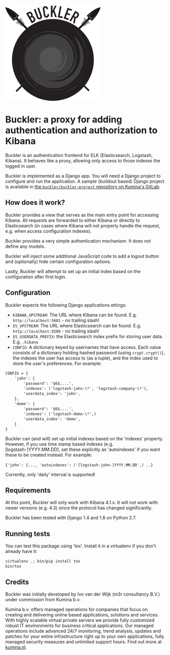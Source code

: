 ![](logo.png)

# Buckler: a proxy for adding authentication and authorization to Kibana

Buckler is an authentication frontend for ELK (Elasticsearch, Logstash,
Kibana).  It behaves like a proxy, allowing only access to those indexes the
logged in user.

Buckler is implemented as a Django app. You will need a Django project to
configure and run the application. A sample (buildout based) Django project is
available in [the `buckler/buckler-project` repository on Kumina's GitLab](https://git.kumina.nl/buckler/buckler-project).

## How does it work?

Buckler provides a view that serves as the main entry point for accessing
Kibana.  All requests are forwarded to either Kibana or directly to
Elasticsearch (in cases where Kibana will not properly handle the request, e.g.
when access configuration indexes).

Buckler provides a very simple authentication mechanism. It does not define any
models.

Buckler will inject some additional JavaScript code to add a logout button and
(optionally) hide certain configuration options.

Lastly, Buckler will attempt to set up an initial index based on the
configuration after first login.

## Configuration

Buckler expects the following Django applications ettings:

- `KIBANA_UPSTREAM`: The URL where Kibana can be found.
  E.g. `http://localhost:5601` - no trailing slash!
- `ES_UPSTREAM`: The URL where Elasticsearch can be found.
  E.g. `http://localhost:9200` - no trailing slash!
- `ES_USERDATA_PREFIX`: the Elasticsearch index prefix for storing user
  data. E.g. `.kibana`
- `CONFIG`: A dictionary keyed by usernames that have access. Each value
  consists of a dictionary holding hashed password (using
  `crypt.crypt()`), the indexes the user has access to (as a tuple), and
  the index used to store the user's preferences. For example:

```
CONFIG = {
	'john': {
		'password': '$6$....',
		'indexes': ('logstash-john-\*', 'logstash-company-\*'),
		'userdata_index': 'john',
	},
	'demo': {
		'password': '$6$....',
		'indexes': ('logstash-demo-\*',)
		'userdata_index': 'demo',
	}
}
```

Buckler can (and will) set up initial indexes based on the 'indexes' property.
However, if you use time stamp based indexes (e.g. [logstash-]YYYY.MM.DD),
set these explicitly as 'autoindexes' if you want these to be created instead.
For example:

`{'john': {..., 'autoindexes': ('[logstash-john-]YYYY.MM.DD',) ..}`

Currently, only 'daily' interval is supported!

## Requirements

At this point, Buckler will only work with Kibana 4.1.x. It will not work with
newer versions (e.g. 4.3) since the protocol has changed significantly.

Buckler has been tested with Django 1.4 and 1.8 on Python 2.7.

## Running tests

You can test this package using 'tox'. Install it in a virtualenv if you don't
already have it:

```
virtualenv .; bin/pip install tox
bin/tox
```

## Credits

Buckler was initially developed by Ivo van der Wijk (m3r consultancy B.V.)
under commission from Kumina b.v.

Kumina b.v. offers managed operations for companies that focus on
creating and delivering online based applications, solutions and
services. With highly scalable virtual private servers we provide fully
customized robust IT environments for business critical applications.
Our managed operations include advanced 24/7 monitoring, trend analysis,
updates and patches for your entire infrastructure right up to your own
applications, fully managed security measures and unlimited support
hours. Find out more at [kumina.nl](https://kumina.nl/).
